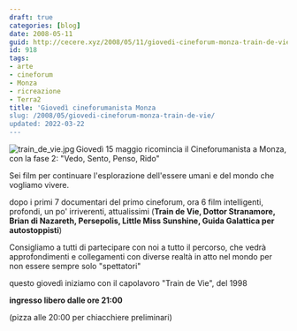 ```yaml
---
draft: true
categories: [blog]
date: 2008-05-11
guid: http://cecere.xyz/2008/05/11/giovedi-cineforum-monza-train-de-vie/
id: 918
tags:
- arte
- cineforum
- Monza
- ricreazione
- Terra2
title: 'Giovedì cineforumanista Monza
slug: /2008/05/giovedi-cineforum-monza-train-de-vie/
updated: 2022-03-22
---
```


<img src='http://cecere.xyz/wp-content/uploads/sites/3/2008/05/train_de_vie.jpg' alt='train_de_vie.jpg' align="left" />Giovedì 15 maggio ricomincia il Cineforumanista a Monza, con la fase 2: "Vedo, Sento, Penso, Rido"

Sei film per continuare l'esplorazione dell'essere umani e del mondo che vogliamo vivere.

dopo i primi 7 documentari del primo cineforum, ora 6 film intelligenti, profondi, un po' irriverenti, attualissimi (**Train de Vie, Dottor Stranamore, Brian di Nazareth, Persepolis, Little Miss Sunshine, Guida Galattica per autostoppisti**)

Consigliamo a tutti di partecipare con noi a tutto il percorso, che vedrà approfondimenti e collegamenti con diverse realtà in atto nel mondo per non essere sempre solo "spettatori"

questo giovedì iniziamo con il capolavoro "Train de Vie", del 1998
  
**ingresso libero dalle ore 21:00**

(pizza alle 20:00 per chiacchiere preliminari)